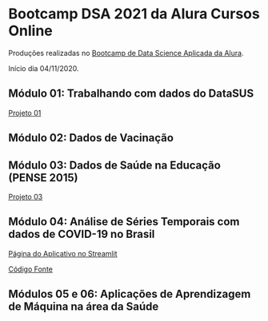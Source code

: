 # Bootcamp DSA 2021 da Alura Cursos Online

Produções realizadas no [Bootcamp de Data Science Aplicada da Alura](https://www.alura.com.br/bootcamp/data-science-aplicada/matriculas-abertas).

Início dia 04/11/2020.

## Módulo 01: Trabalhando com dados do DataSUS
[Projeto 01](./Bruno_Fontana_da_Silva_M01.ipynb)

## Módulo 02: Dados de Vacinação

## Módulo 03: Dados de Saúde na Educação (PENSE 2015)
[Projeto 03](./Bruno_Fontana_da_Silva_M03.ipynb)

## Módulo 04: Análise de Séries Temporais com dados de COVID-19 no Brasil

[Página do Aplicativo no Streamlit](https://share.streamlit.io/fontanads/bootcamp_dsa_2021/main/src/app.py)

[Código Fonte](./src/)

## Módulos 05 e 06: Aplicações de Aprendizagem de Máquina na área da Saúde
